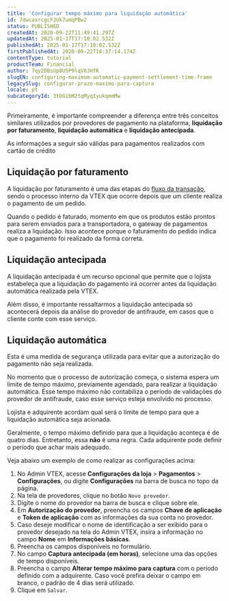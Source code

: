```yaml
---
title: 'Configurar tempo máximo para liquidação automática'
id: 7dwcaxrcgcFJUk7umqPBw2
status: PUBLISHED
createdAt: 2020-09-22T11:49:41.297Z
updatedAt: 2025-01-17T17:10:02.532Z
publishedAt: 2025-01-17T17:10:02.532Z
firstPublishedAt: 2020-09-22T14:37:14.174Z
contentType: tutorial
productTeam: Financial
author: 7qy2DBsUp8U5P9lqV0JHfR
slugEN: configuring-maximum-automatic-payment-settlement-time-frame
legacySlug: configurar-prazo-maximo-para-captura
locale: pt
subcategoryId: 3tDGibM2tqMyqIyukqmmMw
---
```


Primeiramente, é importante compreender a diferença entre três conceitos similares utilizados por provedores de pagamento na plataforma, __liquidação por faturamento__, __liquidação automática__ e __liquidação antecipada__.

<div class="alert alert-warning">
As informações a seguir são válidas para pagamentos realizados com cartão de crédito
</div>

## Liquidação por faturamento
A liquidação por faturamento é uma das etapas do [fluxo da transação](https://help.vtex.com/pt/tutorial/fluxo-da-transacao-no-pagamentos--Er2oWmqPIWWyeIy4IoEoQ), sendo o processo interno da VTEX que ocorre depois que um cliente realiza o pagamento de um pedido.

Quando o pedido é faturado, momento em que os produtos estão prontos para serem enviados para a transportadora, o gateway de pagamentos realiza a liquidação. Isso acontece porque o faturamento do pedido indica que o pagamento foi realizado da forma correta.

## Liquidação antecipada

A liquidação antecipada é um recurso opcional que permite que o lojista estabeleça que a liquidação do pagamento irá ocorrer antes da liquidação automática realizada pela VTEX.

Além disso, é importante ressaltarmos a liquidação antecipada só acontecerá depois da análise do provedor de antifraude, em casos que o cliente conte com esse serviço.

## Liquidação automática

Esta é uma medida de segurança utilizada para evitar que a autorização do pagamento não seja realizada.

No momento que o processo de autorização começa, o sistema espera um limite de tempo máximo, previamente agendado, para realizar a liquidação automática. Esse tempo máximo não contabiliza o período de validações do provedor de antifraude, caso esse serviço esteja envolvido no processo.

Lojista e adquirente acordam qual será o limite de tempo para que a liquidação automática seja acionada. 

<div class="alert alert-info">
Geralmente, o tempo máximo definido para que a liquidação aconteça é de quatro dias. Entretanto, essa <strong>não</strong> é uma regra. Cada adquirente pode definir o período que achar mais adequado.
</div>

Veja abaixo um exemplo de como realizar as configurações acima:

1. No Admin VTEX, acesse **Configurações da loja** > **Pagamentos** > **Configurações**, ou digite **Configurações** na barra de busca no topo da página.
2. Na tela de provedores, clique no botão `Novo provedor`.
3. Digite o nome do provedor na barra de busca e clique sobre ele.
4. Em **Autorização do provedor**, preencha os campos **Chave de aplicação** e **Token de aplicação** com as informações da sua conta no provedor.
5. Caso deseje modificar o nome de identificação a ser exibido para o provedor desejado na tela do Admin VTEX, insira a informação no campo **Nome** em **Informações básicas**.
6. Preencha os campos disponíveis no formulário.
7. No campo **Captura antecipada (em horas)**, selecione uma das opções de tempo disponíveis. 
8. Preencha o campo **Alterar tempo máximo para captura** com o período definido com a adquirente. Caso você prefira deixar o campo em branco, o padrão de 4 dias será utilizado.
9. Clique em `Salvar`. 
